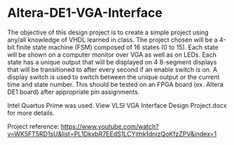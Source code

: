 # Altera-DE1-VGA-Interface
The objective of this design project is to create a simple project using any/all knowledge of VHDL learned in class. The project chosen will be a 4-bit finite state machine (FSM) composed of 16 states (0 to 15). Each state will be shown on a computer monitor over VGA as well as on LEDs.  Each state has a unique output that will be displayed on 4 8-segment displays that will be transitioned to after every second if an enable switch is on. A display switch is used to switch between the unique output or the current time and state number. This should be tested on an FPGA board (ex. Altera DE1 board) after appropriate pin assignments.

Intel Quartus Prime was used. View VLSI VGA Interface Design Project.docx for more details.

Project reference: https://www.youtube.com/watch?v=WK5FT5RD1sU&list=PL1DkxbR7EEdS1LCYjthk1dnizQoKfzZPV&index=1

